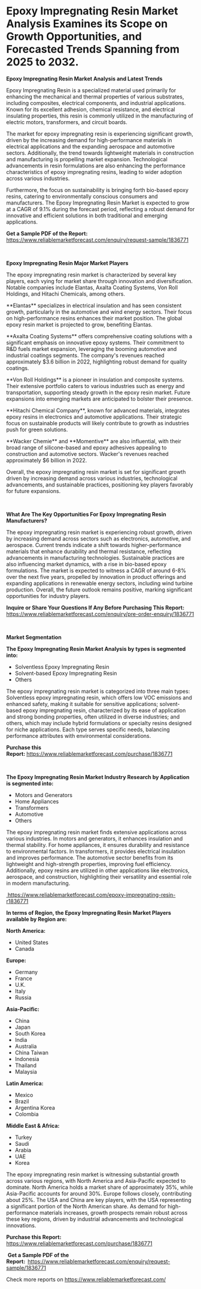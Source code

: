 <p><h1>Epoxy Impregnating Resin Market Analysis Examines its Scope on Growth Opportunities, and Forecasted Trends Spanning from 2025 to 2032.</h1></p><p><strong>Epoxy Impregnating Resin Market Analysis and Latest Trends</strong></p>
<p><p>Epoxy Impregnating Resin is a specialized material used primarily for enhancing the mechanical and thermal properties of various substrates, including composites, electrical components, and industrial applications. Known for its excellent adhesion, chemical resistance, and electrical insulating properties, this resin is commonly utilized in the manufacturing of electric motors, transformers, and circuit boards. </p><p>The market for epoxy impregnating resin is experiencing significant growth, driven by the increasing demand for high-performance materials in electrical applications and the expanding aerospace and automotive sectors. Additionally, the trend towards lightweight materials in construction and manufacturing is propelling market expansion. Technological advancements in resin formulations are also enhancing the performance characteristics of epoxy impregnating resins, leading to wider adoption across various industries. </p><p>Furthermore, the focus on sustainability is bringing forth bio-based epoxy resins, catering to environmentally conscious consumers and manufacturers. The Epoxy Impregnating Resin Market is expected to grow at a CAGR of 9.1% during the forecast period, reflecting a robust demand for innovative and efficient solutions in both traditional and emerging applications.</p></p>
<p><strong>Get a Sample PDF of the Report:&nbsp;</strong> <a href="https://www.reliablemarketforecast.com/enquiry/request-sample/1836771?utm_campaign=3327&utm_medium=2&utm_source=Github&utm_content=ia&utm_term=26032025&utm_id=epoxy-impregnating-resin">https://www.reliablemarketforecast.com/enquiry/request-sample/1836771</a></p>
<p>&nbsp;</p>
<p><strong>Epoxy Impregnating Resin Major Market Players</strong></p>
<p><p>The epoxy impregnating resin market is characterized by several key players, each vying for market share through innovation and diversification. Notable companies include Elantas, Axalta Coating Systems, Von Roll Holdings, and Hitachi Chemicals, among others.</p><p>**Elantas** specializes in electrical insulation and has seen consistent growth, particularly in the automotive and wind energy sectors. Their focus on high-performance resins enhances their market position. The global epoxy resin market is projected to grow, benefiting Elantas.</p><p>**Axalta Coating Systems** offers comprehensive coating solutions with a significant emphasis on innovative epoxy systems. Their commitment to R&D fuels market expansion, leveraging the booming automotive and industrial coatings segments. The company's revenues reached approximately $3.6 billion in 2022, highlighting robust demand for quality coatings.</p><p>**Von Roll Holdings** is a pioneer in insulation and composite systems. Their extensive portfolio caters to various industries such as energy and transportation, supporting steady growth in the epoxy resin market. Future expansions into emerging markets are anticipated to bolster their presence.</p><p>**Hitachi Chemical Company**, known for advanced materials, integrates epoxy resins in electronics and automotive applications. Their strategic focus on sustainable products will likely contribute to growth as industries push for green solutions.</p><p>**Wacker Chemie** and **Momentive** are also influential, with their broad range of silicone-based and epoxy adhesives appealing to construction and automotive sectors. Wacker's revenues reached approximately $6 billion in 2022.</p><p>Overall, the epoxy impregnating resin market is set for significant growth driven by increasing demand across various industries, technological advancements, and sustainable practices, positioning key players favorably for future expansions.</p></p>
<p>&nbsp;</p>
<p><strong>What Are The Key Opportunities For Epoxy Impregnating Resin Manufacturers?</strong></p>
<p><p>The epoxy impregnating resin market is experiencing robust growth, driven by increasing demand across sectors such as electronics, automotive, and aerospace. Current trends indicate a shift towards higher-performance materials that enhance durability and thermal resistance, reflecting advancements in manufacturing technologies. Sustainable practices are also influencing market dynamics, with a rise in bio-based epoxy formulations. The market is expected to witness a CAGR of around 6-8% over the next five years, propelled by innovation in product offerings and expanding applications in renewable energy sectors, including wind turbine production. Overall, the future outlook remains positive, marking significant opportunities for industry players.</p></p>
<p><strong>Inquire or Share Your Questions If Any Before Purchasing This Report:</strong> <a href="https://www.reliablemarketforecast.com/enquiry/pre-order-enquiry/1836771?utm_campaign=3327&utm_medium=2&utm_source=Github&utm_content=ia&utm_term=26032025&utm_id=epoxy-impregnating-resin">https://www.reliablemarketforecast.com/enquiry/pre-order-enquiry/1836771</a></p>
<p>&nbsp;</p>
<p><strong>Market Segmentation</strong></p>
<p><strong>The Epoxy Impregnating Resin Market Analysis by types is segmented into:</strong></p>
<p><ul><li>Solventless Epoxy Impregnating Resin</li><li>Solvent-based Epoxy Impregnating Resin</li><li>Others</li></ul></p>
<p><p>The epoxy impregnating resin market is categorized into three main types: Solventless epoxy impregnating resin, which offers low VOC emissions and enhanced safety, making it suitable for sensitive applications; solvent-based epoxy impregnating resin, characterized by its ease of application and strong bonding properties, often utilized in diverse industries; and others, which may include hybrid formulations or specialty resins designed for niche applications. Each type serves specific needs, balancing performance attributes with environmental considerations.</p></p>
<p><strong>Purchase this Report:&nbsp;</strong><a href="https://www.reliablemarketforecast.com/purchase/1836771?utm_campaign=3327&utm_medium=2&utm_source=Github&utm_content=ia&utm_term=26032025&utm_id=epoxy-impregnating-resin">https://www.reliablemarketforecast.com/purchase/1836771</a></p>
<p>&nbsp;</p>
<p><strong>The Epoxy Impregnating Resin Market Industry Research by Application is segmented into:</strong></p>
<p><ul><li>Motors and Generators</li><li>Home Appliances</li><li>Transformers</li><li>Automotive</li><li>Others</li></ul></p>
<p><p>The epoxy impregnating resin market finds extensive applications across various industries. In motors and generators, it enhances insulation and thermal stability. For home appliances, it ensures durability and resistance to environmental factors. In transformers, it provides electrical insulation and improves performance. The automotive sector benefits from its lightweight and high-strength properties, improving fuel efficiency. Additionally, epoxy resins are utilized in other applications like electronics, aerospace, and construction, highlighting their versatility and essential role in modern manufacturing.</p></p>
<p><a href="https://www.reliablemarketforecast.com/epoxy-impregnating-resin-r1836771?utm_campaign=3327&utm_medium=2&utm_source=Github&utm_content=ia&utm_term=26032025&utm_id=epoxy-impregnating-resin">&nbsp;https://www.reliablemarketforecast.com/epoxy-impregnating-resin-r1836771</a></p>
<p><strong>In terms of Region, the Epoxy Impregnating Resin Market Players available by Region are:</strong></p>
<p>
    <p> <strong> North America: </strong>
        <ul>
            <li>United States</li>
            <li>Canada</li>
        </ul>
        </p> 
    <p> <strong> Europe: </strong>
        <ul>
            <li>Germany</li>
            <li>France</li>
            <li>U.K.</li>
            <li>Italy</li>
            <li>Russia</li>
        </ul>
        </p> 
    <p> <strong> Asia-Pacific: </strong>
        <ul>
            <li>China</li>
            <li>Japan</li>
            <li>South Korea</li>
            <li>India</li>
            <li>Australia</li>
            <li>China Taiwan</li>
            <li>Indonesia</li>
            <li>Thailand</li>
            <li>Malaysia</li>
        </ul>
        </p> 
    <p> <strong> Latin America: </strong>
        <ul>
            <li>Mexico</li>
            <li>Brazil</li>
            <li>Argentina Korea</li>
            <li>Colombia</li>
        </ul>
        </p> 
    <p> <strong> Middle East & Africa: </strong>
        <ul>
            <li>Turkey</li>
            <li>Saudi</li>
            <li>Arabia</li>
            <li>UAE</li>
            <li>Korea</li>
        </ul>
    </p>
    </p>
<p><p>The epoxy impregnating resin market is witnessing substantial growth across various regions, with North America and Asia-Pacific expected to dominate. North America holds a market share of approximately 35%, while Asia-Pacific accounts for around 30%. Europe follows closely, contributing about 25%. The USA and China are key players, with the USA representing a significant portion of the North American share. As demand for high-performance materials increases, growth prospects remain robust across these key regions, driven by industrial advancements and technological innovations.</p></p>
<p><strong>Purchase this Report: </strong><a href="https://www.reliablemarketforecast.com/purchase/1836771?utm_campaign=3327&utm_medium=2&utm_source=Github&utm_content=ia&utm_term=26032025&utm_id=epoxy-impregnating-resin">https://www.reliablemarketforecast.com/purchase/1836771</a></p>
<p>&nbsp;<strong>Get a Sample PDF of the Report:&nbsp;&nbsp;</strong><a href="https://www.reliablemarketforecast.com/enquiry/request-sample/1836771?utm_campaign=3327&utm_medium=2&utm_source=Github&utm_content=ia&utm_term=26032025&utm_id=epoxy-impregnating-resin">https://www.reliablemarketforecast.com/enquiry/request-sample/1836771</a></p>
<p><strong></strong></p>
<p>Check more reports on <a href="https://www.reliablemarketforecast.com/?utm_campaign=3327&utm_medium=2&utm_source=Github&utm_content=ia&utm_term=26032025&utm_id=epoxy-impregnating-resin">https://www.reliablemarketforecast.com/</a></p>